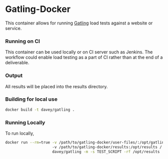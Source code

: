 Gatling-Docker
================

This container allows for running [Gatling](http://gatling.io/#/) load tests against a website or service.  

### Running on CI

This container can be used locally or on CI server such as Jenkins.  The workflow could enable load testing as a part of CI rather than at the end of a deliverable.

### Output

All results will be placed into the results directory.

### Building for local use

```sh
docker build -t davey/gatling .
```

### Running Locally

To run locally,

```sh
docker run --rm=true -v /path/to/gatling-docker/user-files/:/opt/gatling/user-files /
                     -v /path/to/gatling-docker/results:/opt/results /
                     davey/gatling -m -s TEST_SCRIPT -rf /opt/results
```
